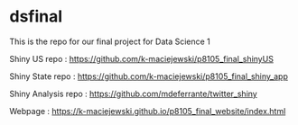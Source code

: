 # dsfinal
This is the repo for our final project for Data Science 1

Shiny US repo : https://github.com/k-maciejewski/p8105_final_shinyUS

Shiny State repo : https://github.com/k-maciejewski/p8105_final_shiny_app

Shiny Analysis repo : https://github.com/mdeferrante/twitter_shiny

Webpage : https://k-maciejewski.github.io/p8105_final_website/index.html
